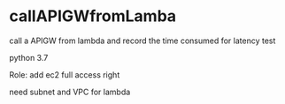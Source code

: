# callAPIGWfromLamba
call a APIGW from lambda and record the time consumed for latency test

python 3.7

Role: add ec2 full access right

need subnet and VPC for lambda
